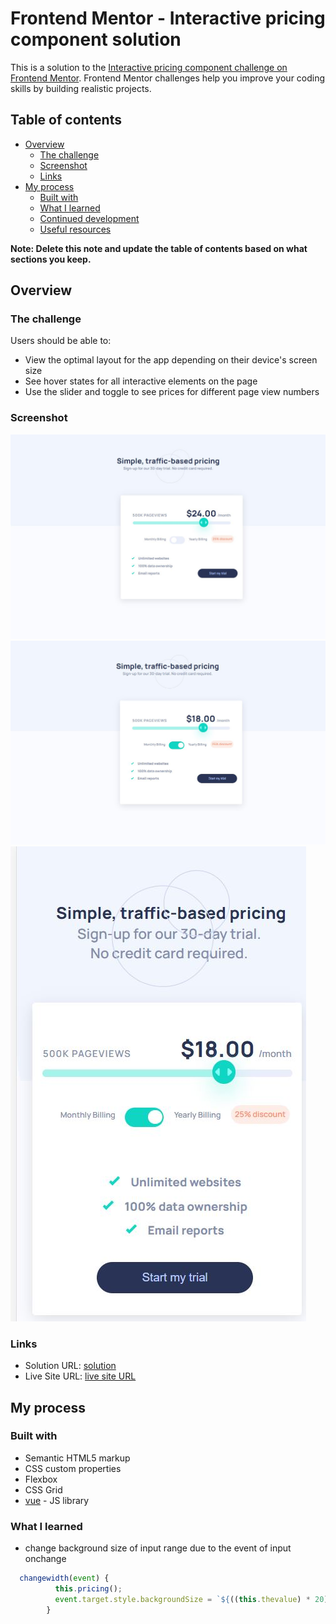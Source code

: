 # Frontend Mentor - Interactive pricing component solution

This is a solution to the [Interactive pricing component challenge on Frontend Mentor](https://www.frontendmentor.io/challenges/interactive-pricing-component-t0m8PIyY8). Frontend Mentor challenges help you improve your coding skills by building realistic projects. 

## Table of contents

- [Overview](#overview)
  - [The challenge](#the-challenge)
  - [Screenshot](#screenshot)
  - [Links](#links)
- [My process](#my-process)
  - [Built with](#built-with)
  - [What I learned](#what-i-learned)
  - [Continued development](#continued-development)
  - [Useful resources](#useful-resources)


**Note: Delete this note and update the table of contents based on what sections you keep.**

## Overview

### The challenge

Users should be able to:

- View the optimal layout for the app depending on their device's screen size
- See hover states for all interactive elements on the page
- Use the slider and toggle to see prices for different page view numbers

### Screenshot

![](./screenshots/s1.JPG)
![](./screenshots/s2.JPG)
![](./screenshots/s3.JPG)


### Links

- Solution URL: [solution](https://github.com/hayaahmed/interactive-pricing-component-main)
- Live Site URL: [ live site URL](https://hayaahmed.github.io/interactive-pricing-component-main)

## My process

### Built with

- Semantic HTML5 markup
- CSS custom properties
- Flexbox
- CSS Grid
- [vue](https://vuejs.org/) - JS library

### What I learned
- change background size of input range due to the event of input onchange 
```js
  changewidth(event) {
          this.pricing();
          event.target.style.backgroundSize = `${((this.thevalue) * 20) + 10}%`;
        }
```